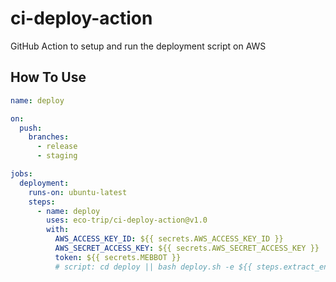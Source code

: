 # ci-deploy-action
GitHub Action to setup and run the deployment script on AWS

## How To Use
```yml
name: deploy

on:
  push:
    branches:
      - release
      - staging

jobs:
  deployment:
    runs-on: ubuntu-latest
    steps:
      - name: deploy
        uses: eco-trip/ci-deploy-action@v1.0
        with:
          AWS_ACCESS_KEY_ID: ${{ secrets.AWS_ACCESS_KEY_ID }}
          AWS_SECRET_ACCESS_KEY: ${{ secrets.AWS_SECRET_ACCESS_KEY }}
          token: ${{ secrets.MEBBOT }}
          # script: cd deploy || bash deploy.sh -e ${{ steps.extract_env.outputs.ENV }} [default]
```
